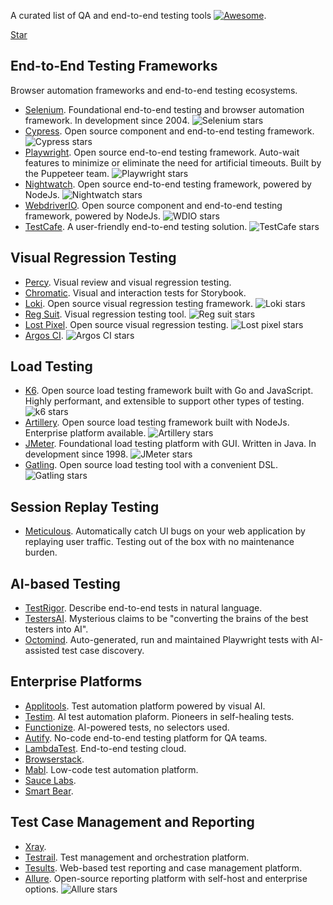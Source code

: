 <script async defer src="https://buttons.github.io/buttons.js"></script>

A curated list of QA and end-to-end testing tools [![Awesome](https://awesome.re/badge.svg)](https://awesome.re).

<html>
<a class="github-button" href="https://github.com/malomarrec/awesome-qa" data-size="large" data-show-count="true" aria-label="Star malomarrec/awesome-qa on GitHub">Star</a>
</html>

## End-to-End Testing Frameworks

Browser automation frameworks and end-to-end testing ecosystems.

- [Selenium](https://www.selenium.dev/). Foundational end-to-end testing and browser automation framework. In development since 2004. ![Selenium stars](https://img.shields.io/github/stars/SeleniumHQ/selenium?style=flat-square&logo=github&labelColor=%230D1117&color=%23161B22)
- [Cypress](https://www.cypress.io/). Open source component and end-to-end testing framework. ![Cypress stars](https://img.shields.io/github/stars/cypress-io/cypress?style=flat-square&logo=github&labelColor=%230D1117&color=%23161B22)
- [Playwright](https://playwright.dev/). Open source end-to-end testing framework. Auto-wait features to minimize or eliminate the need for artificial timeouts. Built by the Puppeteer team. ![Playwright stars](https://img.shields.io/github/stars/microsoft/playwright?style=flat-square&logo=github&labelColor=%230D1117&color=%23161B22)
- [Nightwatch](https://nightwatchjs.org/). Open source end-to-end testing framework, powered by NodeJs. ![Nightwatch stars](https://img.shields.io/github/stars/nightwatchjs/nightwatch?style=flat-square&logo=github&labelColor=%230D1117&color=%23161B22)
- [WebdriverIO](https://webdriver.io/). Open source component and end-to-end testing framework, powered by NodeJs. ![WDIO stars](https://img.shields.io/github/stars/webdriverio/webdriverio?style=flat-square&logo=github&labelColor=%230D1117&color=%23161B22)
- [TestCafe](https://testcafe.io/). A user-friendly end-to-end testing solution. ![TestCafe stars](https://img.shields.io/github/stars/DevExpress/testcafe?style=flat-square&logo=github&labelColor=%230D1117&color=%23161B22)

## Visual Regression Testing

- [Percy](https://percy.io/). Visual review and visual regression testing.
- [Chromatic](https://www.chromatic.com/). Visual and interaction tests for Storybook.
- [Loki](https://loki.js.org/). Open source visual regression testing framework. ![Loki stars](https://img.shields.io/github/stars/oblador/loki?style=flat-square&logo=github&labelColor=%230D1117&color=%23161B22)
- [Reg Suit](https://reg-viz.github.io/reg-suit/). Visual regression testing tool. ![Reg suit stars](https://img.shields.io/github/stars/reg-viz/reg-suit?style=flat-square&logo=github&labelColor=%230D1117&color=%23161B22)
- [Lost Pixel](https://lost-pixel.com/). Open source visual regression testing. ![Lost pixel stars](https://img.shields.io/github/stars/lost-pixel/lost-pixel?style=flat-square&logo=github&labelColor=%230D1117&color=%23161B22)
- [Argos CI](https://argos-ci.com/). ![Argos CI stars](https://img.shields.io/github/stars/argos-ci/argos?style=flat-square&logo=github&labelColor=%230D1117&color=%23161B22)

## Load Testing
- [K6](https://k6.io/). Open source load testing framework built with Go and JavaScript. Highly performant, and extensible to support other types of testing. ![k6 stars](https://img.shields.io/github/stars/grafana/k6?style=flat-square&logo=github&labelColor=%230D1117&color=%23161B22)
- [Artillery](https://www.artillery.io/). Open source load testing framework built with NodeJs. Enterprise platform available. ![Artillery stars](https://img.shields.io/github/stars/artilleryio/artillery?style=flat-square&logo=github&labelColor=%230D1117&color=%23161B22)
- [JMeter](https://jmeter.apache.org/). Foundational load testing platform with GUI. Written in Java. In development since 1998. ![JMeter stars](https://img.shields.io/github/stars/apache/jmeter?style=flat-square&logo=github&labelColor=%230D1117&color=%23161B22)
- [Gatling](https://github.com/gatling/gatling). Open source load testing tool with a convenient DSL. ![Gatling stars](https://img.shields.io/github/stars/gatling/gatling?style=flat-square&logo=github&labelColor=%230D1117&color=%23161B22)

## Session Replay Testing

- [Meticulous](https://meticulous.ai/). Automatically catch UI bugs on your web application by replaying user traffic. Testing out of the box with no maintenance burden.

## AI-based Testing

- [TestRigor](https://testrigor.com/). Describe end-to-end tests in natural language.
- [TestersAI](https://www.testersai.com/). Mysterious claims to be "converting the brains of the best testers into AI".
- [Octomind](https://www.octomind.dev/). Auto-generated, run and maintained Playwright tests with AI-assisted test case discovery.
  
## Enterprise Platforms

- [Applitools](https://applitools.com/). Test automation platform powered by visual AI.
- [Testim](https://www.testim.io/). AI test automation plaform. Pioneers in self-healing tests.
- [Functionize](https://www.functionize.com/). AI-powered tests, no selectors used.
- [Autify](https://autify.com/). No-code end-to-end testing platform for QA teams.
- [LambdaTest](https://www.lambdatest.com/). End-to-end testing cloud.
- [Browserstack](https://www.browserstack.com/).
- [Mabl](https://www.mabl.com/). Low-code test automation platform.
- [Sauce Labs](https://saucelabs.com/).
- [Smart Bear](https://smartbear.com/).

## Test Case Management and Reporting

- [Xray](https://www.getxray.app/).
- [Testrail](https://www.testrail.com/). Test management and orchestration platform.
- [Tesults](https://www.tesults.com/). Web-based test reporting and case management platform.
- [Allure](https://qameta.io/allure-report/). Open-source reporting platform with self-host and enterprise options. ![Allure stars](https://img.shields.io/github/stars/allure-framework/allure2?style=flat-square&logo=github&labelColor=%230D1117&color=%23161B22)
